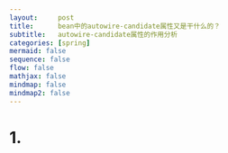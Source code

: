 ```yaml
---
layout:     post
title:      bean中的autowire-candidate属性又是干什么的？
subtitle:   autowire-candidate属性的作用分析
categories: [spring]
mermaid: false
sequence: false
flow: false
mathjax: false
mindmap: false
mindmap2: false
---
```


# 1. 